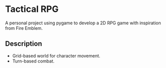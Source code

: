 # Tactical RPG

A personal project using pygame to develop a 2D RPG game with inspiration from Fire Emblem.

## Description

- Grid-based world for character movement.
- Turn-based combat.